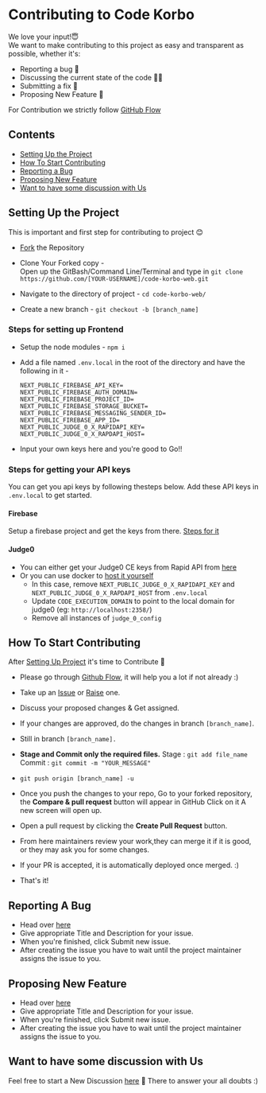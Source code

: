 # Contributing to Code Korbo

We love your input!😇<br>
We want to make contributing to this project as easy and transparent as possible, whether it's:

- Reporting a bug 🐞
- Discussing the current state of the code 🧑‍💻
- Submitting a fix 🔧
- Proposing New Feature 🚀

For Contribution we strictly follow [GitHub Flow](https://guides.github.com/introduction/flow/)

## Contents

- [Setting Up the Project](#setting-up-the-project)
- [How To Start Contributing](#how-to-start-contributing)
- [Reporting a Bug](#reporting-a-bug)
- [Proposing New Feature](#proposing-new-feature)
- [Want to have some discussion with Us](#want-to-have-some-discussion-with-us)

## Setting Up the Project

This is important and first step for contributing to project 😊

- [Fork](https://docs.github.com/en/github/getting-started-with-github/fork-a-repo#fork-an-example-repository) the Repository
- Clone Your Forked copy -<br>
  Open up the GitBash/Command Line/Terminal and type in
  `git clone https://github.com/[YOUR-USERNAME]/code-korbo-web.git`

- Navigate to the directory of project -
  `cd code-korbo-web/`

- Create a new branch -
  `git checkout -b [branch_name]`

### Steps for setting up Frontend

- Setup the node modules -
  `npm i`

- Add a file named `.env.local` in the root of the directory and have the following in it -
  ```
  NEXT_PUBLIC_FIREBASE_API_KEY=
  NEXT_PUBLIC_FIREBASE_AUTH_DOMAIN=
  NEXT_PUBLIC_FIREBASE_PROJECT_ID=
  NEXT_PUBLIC_FIREBASE_STORAGE_BUCKET=
  NEXT_PUBLIC_FIREBASE_MESSAGING_SENDER_ID=
  NEXT_PUBLIC_FIREBASE_APP_ID=
  NEXT_PUBLIC_JUDGE_0_X_RAPIDAPI_KEY=
  NEXT_PUBLIC_JUDGE_0_X_RAPDAPI_HOST=
  ```
- Input your own keys here and you're good to Go!!

### Steps for getting your API keys

You can get you api keys by following thesteps below. Add these API keys in `.env.local` to get started.

#### Firebase

Setup a firebase project and get the keys from there. [Steps for it](https://firebase.google.com/docs/web/learn-more#config-object)

#### Judge0

- You can either get your Judge0 CE keys from Rapid API from [here](https://rapidapi.com/auth/sign-up?referral=/judge0-official/api/judge0-ce/pricing)
- Or you can use docker to [host it yourself](https://github.com/judge0/judge0/blob/master/CHANGELOG.md#deployment-procedure)
  - In this case, remove `NEXT_PUBLIC_JUDGE_0_X_RAPIDAPI_KEY` and `NEXT_PUBLIC_JUDGE_0_X_RAPDAPI_HOST` from `.env.local`
  - Update `CODE_EXECUTION_DOMAIN` to point to the local domain for judge0 (eg: `http://localhost:2358/`)
  - Remove all instances of `judge_0_config`

## How To Start Contributing

After [Setting Up Project](#user-content-setting-up-the-project) it's time to Contribute 🥰

- Please go through [Github Flow](https://guides.github.com/introduction/flow/), it will help you a lot if not already :)

- Take up an [Issue](https://github.com/amlan-roy/code-korbo-web/issues) or [Raise](https://github.com/amlan-roy/code-korbo-web/issues/new) one.

- Discuss your proposed changes & Get assigned.

- If your changes are approved, do the changes in branch `[branch_name]`.

- Still in branch `[branch_name].`

- **Stage and Commit only the required files.**
  Stage : `git add file_name`
  Commit : `git commit -m "YOUR_MESSAGE"`
- `git push origin [branch_name] -u`

- Once you push the changes to your repo, Go to your forked repository, the **Compare & pull request** button will appear in GitHub Click on it A new screen will open up.

- Open a pull request by clicking the **Create Pull Request** button.

- From here maintainers review your work,they can merge it if it is good, or they may ask you for some changes.

- If your PR is accepted, it is automatically deployed once merged. :)

- That's it!

## Reporting A Bug

- Head over [here](https://github.com/amlan-roy/code-korbo-web/issues/new?assignees=&labels=type%3Abug&template=bug_report.md&title=)
- Give appropriate Title and Description for your issue.
- When you're finished, click Submit new issue.
- After creating the issue you have to wait until the project maintainer assigns the issue to you.

## Proposing New Feature

- Head over [here](https://github.com/amlan-roy/code-korbo-web/issues/new?assignees=&labels=&template=feature_request.md&title=)
- Give appropriate Title and Description for your issue.
- When you're finished, click Submit new issue.
- After creating the issue you have to wait until the project maintainer assigns the issue to you.

## Want to have some discussion with Us

Feel free to start a New Discussion [here](https://github.com/amlan-roy/code-korbo-web/discussions) 🤗
There to answer your all doubts :)
